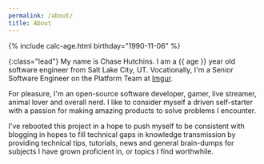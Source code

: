 ```yaml
---
permalink: /about/
title: About
---
```


[imgur]: https://imgur.com/

{% include calc-age.html birthday="1990-11-06" %}

{:class="lead"}
My name is Chase Hutchins. I am a {{ age }} year old software engineer from Salt
Lake City, UT. Vocationally, I'm a Senior Software Engineer on the Platform Team
at [Imgur][].

For pleasure, I'm an open-source software developer, gamer, live streamer,
animal lover and overall nerd. I like to consider myself a driven self-starter
with a passion for making amazing products to solve problems I encounter.

I've rebooted this project in a hope to push myself to be consistent with
blogging in hopes to fill technical gaps in knowledge transmission by providing
technical tips, tutorials, news and general brain-dumps for subjects I have
grown proficient in, or topics I find worthwhile.

